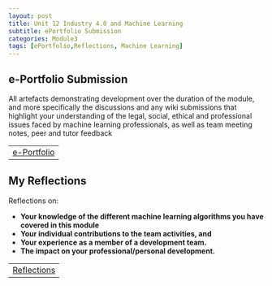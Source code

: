 ```yaml
---
layout: post
title: Unit 12 Industry 4.0 and Machine Learning
subtitle: ePortfolio Submission
categories: Module3
tags: [ePortfolio,Reflections, Machine Learning]
---
```

<html lang="en">



<body>

<h2>e-Portfolio Submission</h2>
<p>
All artefacts demonstrating development over the duration of the module, and more specifically the discussions and any wiki submissions that highlight your understanding of the legal, social, ethical and professional issues faced by machine learning professionals, as well as team meeting notes, peer and tutor feedback
</p>

<table>
    <tr>
        <td><a href="https://m-kanuri.github.io/Module3.html" target="_blank" class="button large">e-Portfolio</a></td> 
    </tr>
</table>

<h2>My Reflections</h2>
<p>Reflections on:</p>
<ul>
    <li><strong>Your knowledge of the different machine learning algorithms you have covered in this module</strong></li>
    <li><strong>Your individual contributions to the team activities, and</strong></li>
    <li><strong>Your experience as a member of a development team.</strong></li>
    <li><strong>The impact on your professional/personal development.</strong></li>
</ul>


</body>

</html>

<table>
    <tr>
        <td><a href="../../../../MachineLearning" target="_blank" class="button large">Reflections</a></td> 
    </tr>
</table>


